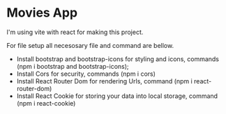 # Movies App

I'm using vite with react for making this project.

For file setup all necesosary file and command are bellow.

- Install bootstrap and bootstrap-icons for styling and icons, commands (npm i bootstrap and bootstrap-icons);
- Install Cors for security, commands (npm i cors)
- Install React Router Dom for rendering Urls, command (npm i react-router-dom)
- Install React Cookie for storing your data into local storage, command (npm i react-cookie)
<!-- - Also install Formik hook for forms and use yup library for validation formik form (npm i formik yup) -->
